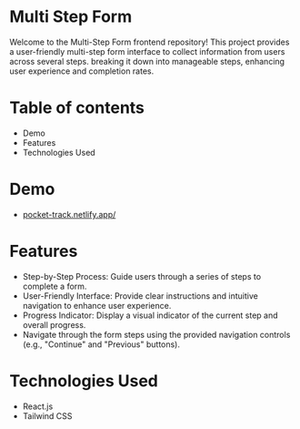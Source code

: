 # Multi Step Form

Welcome to the Multi-Step Form frontend repository! This project provides a user-friendly multi-step form interface to collect information from users across several steps. breaking it down into manageable steps, enhancing user experience and completion rates.

# Table of contents
  - Demo
  - Features
  - Technologies Used

# Demo
- [pocket-track.netlify.app/](pocket-track.netlify.app)

# Features
 - Step-by-Step Process: Guide users through a series of steps to complete a form.
 - User-Friendly Interface: Provide clear instructions and intuitive navigation to enhance user experience.
 - Progress Indicator: Display a visual indicator of the current step and overall progress.
 - Navigate through the form steps using the provided navigation controls (e.g., "Continue" and "Previous" buttons).

# Technologies Used
  - React.js
  - Tailwind CSS
